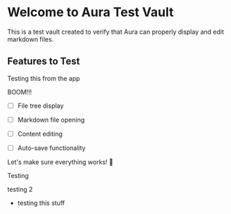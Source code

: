 # Welcome to Aura Test Vault

This is a test vault created to verify that Aura can properly display and edit markdown files.

## Features to Test

Testing this from the app

BOOM!!!

- [ ] File tree display
- [ ] Markdown file opening

- [ ] Content editing

- [ ] Auto-save functionality

Let's make sure everything works! 🚀

Testing

testing 2

* testing this stuff
